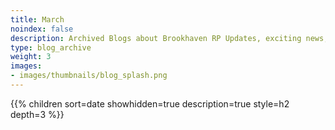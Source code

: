 ```yaml
---
title: March
noindex: false
description: Archived Blogs about Brookhaven RP Updates, exciting news, and new findings
type: blog_archive
weight: 3
images:
- images/thumbnails/blog_splash.png
---
```




{{% children sort=date showhidden=true description=true style=h2  depth=3 %}}
